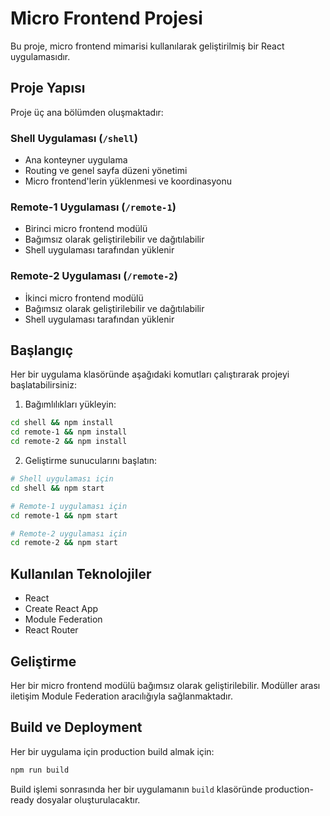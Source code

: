 # Micro Frontend Projesi

Bu proje, micro frontend mimarisi kullanılarak geliştirilmiş bir React uygulamasıdır.

## Proje Yapısı

Proje üç ana bölümden oluşmaktadır:

### Shell Uygulaması (`/shell`)
- Ana konteyner uygulama
- Routing ve genel sayfa düzeni yönetimi
- Micro frontend'lerin yüklenmesi ve koordinasyonu

### Remote-1 Uygulaması (`/remote-1`)
- Birinci micro frontend modülü
- Bağımsız olarak geliştirilebilir ve dağıtılabilir
- Shell uygulaması tarafından yüklenir

### Remote-2 Uygulaması (`/remote-2`)
- İkinci micro frontend modülü
- Bağımsız olarak geliştirilebilir ve dağıtılabilir
- Shell uygulaması tarafından yüklenir

## Başlangıç

Her bir uygulama klasöründe aşağıdaki komutları çalıştırarak projeyi başlatabilirsiniz:

1. Bağımlılıkları yükleyin:
```bash
cd shell && npm install
cd remote-1 && npm install
cd remote-2 && npm install
```

2. Geliştirme sunucularını başlatın:
```bash
# Shell uygulaması için
cd shell && npm start

# Remote-1 uygulaması için
cd remote-1 && npm start

# Remote-2 uygulaması için
cd remote-2 && npm start
```

## Kullanılan Teknolojiler

- React
- Create React App
- Module Federation
- React Router

## Geliştirme

Her bir micro frontend modülü bağımsız olarak geliştirilebilir. Modüller arası iletişim Module Federation aracılığıyla sağlanmaktadır.

## Build ve Deployment

Her bir uygulama için production build almak için:

```bash
npm run build
```

Build işlemi sonrasında her bir uygulamanın `build` klasöründe production-ready dosyalar oluşturulacaktır. 